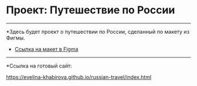 # Проект: Путешествие по России

----------------------------------------------------------------------------------------------------------------------------------------------------------------------------

*Здесь будет проект о путешествии по России, сделанный по макету из Фигмы.
* [Ссылка на макет в Figma](https://www.figma.com/file/5S2WSbEFL6awjVWJ0NWL8Q/Sprint-3_-Russia-_-desktop-mobile?node-id=28503%3A0)

-----------------------------------------------------------------------------------------------------------------------------------------------------------------------------

*Ссылка на готовый сайт:

https://evelina-khabirova.github.io/russian-travel/index.html